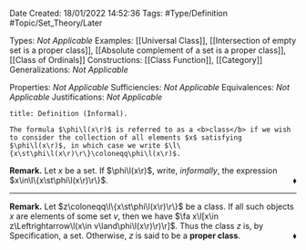 <div class="topSpace"></div>

Date Created: 18/01/2022 14:52:36
Tags: #Type/Definition #Topic/Set_Theory/Later

Types: <i>Not Applicable</i>
Examples: [[Universal Class]], [[Intersection of empty set is a proper class]], [[Absolute complement of a set is a proper class]], [[Class of Ordinals]]
Constructions: [[Class Function]], [[Category]]
Generalizations: <i>Not Applicable</i>

Properties: <i>Not Applicable</i>
Sufficiencies: <i>Not Applicable</i>
Equivalences: <i>Not Applicable</i>
Justifications: <i>Not Applicable</i>

``` ad-Definition
title: Definition (Informal).

The formula $\phi\l(x\r)$ is referred to as a <b>class</b> if we wish to consider the collection of all elements $x$ satisfying $\phi\l(x\r)$, in which case we write $\l\{x\st\phi\l(x\r)\r\}\coloneqq\phi\l(x\r)$.

```

<b>Remark.</b> Let $x$ be a set. If $\phi\l(x\r)$, write, <i>informally</i>, the expression $x\in\l\{x\st\phi\l(x\r)\r\}$.<span style="float:right;">$\blacklozenge$</span>

---

<b>Remark.</b> Let $z\coloneqq\l\{x\st\phi\l(x\r)\r\}$ be a class. If all such objects $x$ are elements of some set $v$, then we have $\fa x\l[x\in z\Leftrightarrow\l(x\in v\land\phi\l(x\r)\r)\r]$. Thus the class $z$ is, by Specification, a set. Otherwise, $z$ is said to be a <b>proper class</b>.<span style="float:right;">$\blacklozenge$</span>
